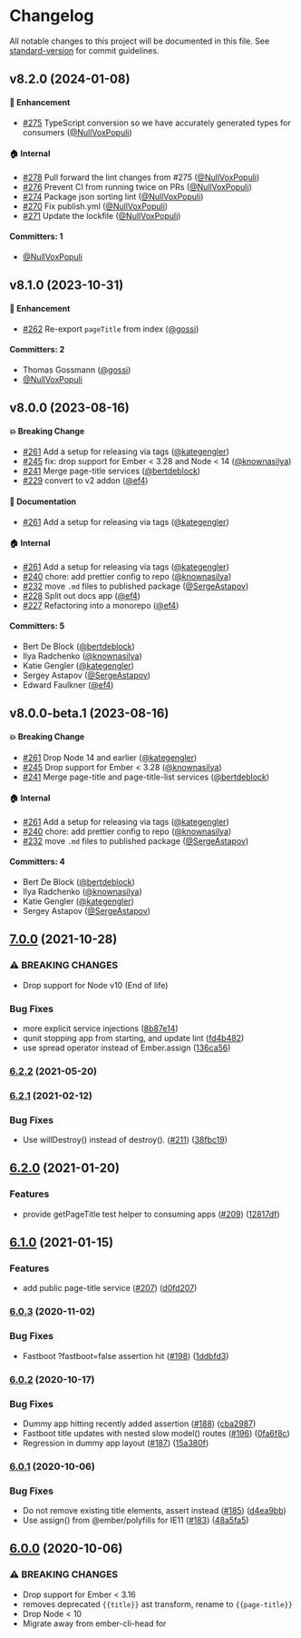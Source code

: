 # Changelog

All notable changes to this project will be documented in this file. See [standard-version](https://github.com/conventional-changelog/standard-version) for commit guidelines.




## v8.2.0 (2024-01-08)

#### :rocket: Enhancement
* [#275](https://github.com/ember-cli/ember-page-title/pull/275) TypeScript conversion so we have accurately generated types for consumers ([@NullVoxPopuli](https://github.com/NullVoxPopuli))

#### :house: Internal
* [#278](https://github.com/ember-cli/ember-page-title/pull/278) Pull forward the lint changes from #275 ([@NullVoxPopuli](https://github.com/NullVoxPopuli))
* [#276](https://github.com/ember-cli/ember-page-title/pull/276) Prevent CI from running twice on PRs ([@NullVoxPopuli](https://github.com/NullVoxPopuli))
* [#274](https://github.com/ember-cli/ember-page-title/pull/274) Package json sorting lint ([@NullVoxPopuli](https://github.com/NullVoxPopuli))
* [#270](https://github.com/ember-cli/ember-page-title/pull/270) Fix publish.yml ([@NullVoxPopuli](https://github.com/NullVoxPopuli))
* [#271](https://github.com/ember-cli/ember-page-title/pull/271) Update the lockfile ([@NullVoxPopuli](https://github.com/NullVoxPopuli))

#### Committers: 1
- [@NullVoxPopuli](https://github.com/NullVoxPopuli)

## v8.1.0 (2023-10-31)

#### :rocket: Enhancement
* [#262](https://github.com/ember-cli/ember-page-title/pull/262) Re-export `pageTitle` from index ([@gossi](https://github.com/gossi))

#### Committers: 2
- Thomas Gossmann ([@gossi](https://github.com/gossi))
- [@NullVoxPopuli](https://github.com/NullVoxPopuli)


## v8.0.0 (2023-08-16)

#### :boom: Breaking Change
* [#261](https://github.com/ember-cli/ember-page-title/pull/261) Add a setup for releasing via tags ([@kategengler](https://github.com/kategengler))
* [#245](https://github.com/ember-cli/ember-page-title/pull/245) fix: drop support for Ember < 3.28 and Node < 14 ([@knownasilya](https://github.com/knownasilya))
* [#241](https://github.com/ember-cli/ember-page-title/pull/241) Merge page-title services ([@bertdeblock](https://github.com/bertdeblock))
* [#229](https://github.com/ember-cli/ember-page-title/pull/229) convert to v2 addon ([@ef4](https://github.com/ef4))

#### :memo: Documentation
* [#261](https://github.com/ember-cli/ember-page-title/pull/261) Add a setup for releasing via tags ([@kategengler](https://github.com/kategengler))

#### :house: Internal
* [#261](https://github.com/ember-cli/ember-page-title/pull/261) Add a setup for releasing via tags ([@kategengler](https://github.com/kategengler))
* [#240](https://github.com/ember-cli/ember-page-title/pull/240) chore: add prettier config to repo ([@knownasilya](https://github.com/knownasilya))
* [#232](https://github.com/ember-cli/ember-page-title/pull/232) move `.md` files to published package ([@SergeAstapov](https://github.com/SergeAstapov))
* [#228](https://github.com/ember-cli/ember-page-title/pull/228) Split out docs app ([@ef4](https://github.com/ef4))
* [#227](https://github.com/ember-cli/ember-page-title/pull/227) Refactoring into a monorepo ([@ef4](https://github.com/ef4))

#### Committers: 5
- Bert De Block ([@bertdeblock](https://github.com/bertdeblock))
- Ilya Radchenko ([@knownasilya](https://github.com/knownasilya))
- Katie Gengler ([@kategengler](https://github.com/kategengler))
- Sergey Astapov ([@SergeAstapov](https://github.com/SergeAstapov))
- Edward Faulkner ([@ef4](https://github.com/ef4))




## v8.0.0-beta.1 (2023-08-16)

#### :boom: Breaking Change
* [#261](https://github.com/ember-cli/ember-page-title/pull/261) Drop Node 14 and earlier ([@kategengler](https://github.com/kategengler))
* [#245](https://github.com/ember-cli/ember-page-title/pull/245) Drop support for Ember < 3.28 ([@knownasilya](https://github.com/knownasilya))
* [#241](https://github.com/ember-cli/ember-page-title/pull/241) Merge page-title and page-title-list services ([@bertdeblock](https://github.com/bertdeblock))

#### :house: Internal
* [#261](https://github.com/ember-cli/ember-page-title/pull/261) Add a setup for releasing via tags ([@kategengler](https://github.com/kategengler))
* [#240](https://github.com/ember-cli/ember-page-title/pull/240) chore: add prettier config to repo ([@knownasilya](https://github.com/knownasilya))
* [#232](https://github.com/ember-cli/ember-page-title/pull/232) move `.md` files to published package ([@SergeAstapov](https://github.com/SergeAstapov))

#### Committers: 4
- Bert De Block ([@bertdeblock](https://github.com/bertdeblock))
- Ilya Radchenko ([@knownasilya](https://github.com/knownasilya))
- Katie Gengler ([@kategengler](https://github.com/kategengler))
- Sergey Astapov ([@SergeAstapov](https://github.com/SergeAstapov))


## [7.0.0](https://github.com/ember-cli/ember-page-title/compare/v6.2.2...v7.0.0) (2021-10-28)

### ⚠ BREAKING CHANGES

- Drop support for Node v10 (End of life)

### Bug Fixes

- more explicit service injections ([8b87e14](https://github.com/ember-cli/ember-page-title/commit/8b87e1495efb4790772fb2aed217a3bc9fabc1a1))
- qunit stopping app from starting, and update lint ([fd4b482](https://github.com/ember-cli/ember-page-title/commit/fd4b4822ea7193d9ca6f03229712d767dd1e090a))
- use spread operator instead of Ember.assign ([136ca56](https://github.com/ember-cli/ember-page-title/commit/136ca56a62104838a078df9a82036004757f45e6))

### [6.2.2](https://github.com/ember-cli/ember-page-title/compare/v6.2.1...v6.2.2) (2021-05-20)

### [6.2.1](https://github.com/ember-cli/ember-page-title/compare/v6.2.0...v6.2.1) (2021-02-12)

### Bug Fixes

- Use willDestroy() instead of destroy(). ([#211](https://github.com/ember-cli/ember-page-title/issues/211)) ([38fbc19](https://github.com/ember-cli/ember-page-title/commit/38fbc19f9842eb30617a47b0934a52b1a7dd87c1))

## [6.2.0](https://github.com/ember-cli/ember-page-title/compare/v6.1.0...v6.2.0) (2021-01-20)

### Features

- provide getPageTitle test helper to consuming apps ([#209](https://github.com/ember-cli/ember-page-title/issues/209)) ([12817df](https://github.com/ember-cli/ember-page-title/commit/12817dfc5e764ad583f9c6d920c25ebbf731ba6e))

## [6.1.0](https://github.com/ember-cli/ember-page-title/compare/v6.0.3...v6.1.0) (2021-01-15)

### Features

- add public page-title service ([#207](https://github.com/ember-cli/ember-page-title/issues/207)) ([d0fd207](https://github.com/ember-cli/ember-page-title/commit/d0fd20743d6e0b99d1f4aeca947bfd43847458dd))

### [6.0.3](https://github.com/ember-cli/ember-page-title/compare/v6.0.2...v6.0.3) (2020-11-02)

### Bug Fixes

- Fastboot ?fastboot=false assertion hit ([#198](https://github.com/ember-cli/ember-page-title/issues/198)) ([1ddbfd3](https://github.com/ember-cli/ember-page-title/commit/1ddbfd3f728f94e7f17bc75e963331ae4dfac102))

### [6.0.2](https://github.com/ember-cli/ember-page-title/compare/v6.0.1...v6.0.2) (2020-10-17)

### Bug Fixes

- Dummy app hitting recently added assertion ([#188](https://github.com/ember-cli/ember-page-title/issues/188)) ([cba2987](https://github.com/ember-cli/ember-page-title/commit/cba2987679308ef6669655205410b77c7ca263b7))
- Fastboot title updates with nested slow model() routes ([#196](https://github.com/ember-cli/ember-page-title/issues/196)) ([0fa6f8c](https://github.com/ember-cli/ember-page-title/commit/0fa6f8cede1bd5ab552fcc0ee29cb47197c7bfb4))
- Regression in dummy app layout ([#187](https://github.com/ember-cli/ember-page-title/issues/187)) ([15a380f](https://github.com/ember-cli/ember-page-title/commit/15a380fc3864e8d55be143bb14e9991c9189f281))

### [6.0.1](https://github.com/ember-cli/ember-page-title/compare/v6.0.0...v6.0.1) (2020-10-06)

### Bug Fixes

- Do not remove existing title elements, assert instead ([#185](https://github.com/ember-cli/ember-page-title/issues/185)) ([d4ea9bb](https://github.com/ember-cli/ember-page-title/commit/d4ea9bb8174c2ac8a9ece9031553e143dd10b661))
- Use assign() from @ember/polyfills for IE11 ([#183](https://github.com/ember-cli/ember-page-title/issues/183)) ([48a5fa5](https://github.com/ember-cli/ember-page-title/commit/48a5fa5b1c4c348948e9bb2235876fd9b1ecb0cb))

## [6.0.0](https://github.com/ember-cli/ember-page-title/compare/v5.2.4...v6.0.0) (2020-10-06)

### ⚠ BREAKING CHANGES

- Drop support for Ember < 3.16
- removes deprecated `{{title}}` ast transform, rename to `{{page-title}}`
- Drop Node < 10
- Migrate away from ember-cli-head for <title> updates

### Features

- Blueprint removes <title> from app/index.html upon install for FastBoot ([#177](https://github.com/ember-cli/ember-page-title/issues/177)) ([84a39f0](https://github.com/ember-cli/ember-page-title/commit/84a39f027cd592a748089442222934438d99cd61))

### Bug Fixes

- Clean up head.hbs being generated by blueprint ([#175](https://github.com/ember-cli/ember-page-title/issues/175)) ([7266d6b](https://github.com/ember-cli/ember-page-title/commit/7266d6b0b551d2b00d73b5425da40026384d5917))
- don't use classic on addon ([2bc2ca4](https://github.com/ember-cli/ember-page-title/commit/2bc2ca42937bbde36e1f2541aca7588bd2f84aea))
- Improvements for blueprint index.html title removal ([#179](https://github.com/ember-cli/ember-page-title/issues/179)) ([6fdf2b2](https://github.com/ember-cli/ember-page-title/commit/6fdf2b2d0398dfbd9d8a8ea392041466f31eed08))
- Migrate away from ember-cli-head for <title> updates ([#168](https://github.com/ember-cli/ember-page-title/issues/168)) ([f8fff84](https://github.com/ember-cli/ember-page-title/commit/f8fff84c142aab9b661e395c1586110fdda495f2))
- remove deprecated {{title}} ast transform ([#176](https://github.com/ember-cli/ember-page-title/issues/176)) ([0c7b999](https://github.com/ember-cli/ember-page-title/commit/0c7b9997106265da8a8d7ab3907686548a912bb9))
- remove ember-copy ([0977897](https://github.com/ember-cli/ember-page-title/commit/0977897a46ff6efafc28a8780b8ca06adb2e08a7))
- update dependencies and tweak description ([0ce446c](https://github.com/ember-cli/ember-page-title/commit/0ce446ca32f1c6b13f774307b351609772be3378))
- Update Ember codemod v3.20.2...v3.21.2 ([f48a437](https://github.com/ember-cli/ember-page-title/commit/f48a4374d6c929987e7f4092365c8d0e45bbaa8d))
- Update ember-cli-head to v1.0.0 ([#162](https://github.com/ember-cli/ember-page-title/issues/162)) ([4f249a9](https://github.com/ember-cli/ember-page-title/commit/4f249a978bbaf5684502c82bfff2c5f59ef967de))
- Use service:router routeDidChange instead ([#178](https://github.com/ember-cli/ember-page-title/issues/178)) ([af3a830](https://github.com/ember-cli/ember-page-title/commit/af3a830ac72fc49d6ef8a09f09ed4fec84a17d54))

### [5.2.4](https://github.com/ember-cli/ember-page-title/compare/v5.2.3...v5.2.4) (2020-06-06)

### [5.2.3](https://github.com/ember-cli/ember-page-title/compare/v5.2.2...v5.2.3) (2020-06-06)

### Bug Fixes

- add back title to tests ([cbdb039](https://github.com/ember-cli/ember-page-title/commit/cbdb0394839623b6bc35e6dd493abd3081b0a731))
- remove usage of {{title}} in dummy ([cab3aa2](https://github.com/ember-cli/ember-page-title/commit/cab3aa21f84d409507b8664b6bb870ee4580838f))

### [5.2.2](https://github.com/ember-cli/ember-page-title/compare/v5.2.1...v5.2.2) (2020-06-06)

### Bug Fixes

- deprecate usage of `{{title}}` ([2a9e46d](https://github.com/ember-cli/ember-page-title/commit/2a9e46d7f86dc9eabe5bb0e6ed4643ec6982d226))
- inject page title list to component in dummy ([659d76e](https://github.com/ember-cli/ember-page-title/commit/659d76edc5f6c84b661ab0a830091dd2ea01da2f))
- title removed in tests ([b89ba58](https://github.com/ember-cli/ember-page-title/commit/b89ba58ff1d0a9c2eb6d99508871e2408674d8ab))

### [5.2.1](https://github.com/ember-cli/ember-page-title/compare/v5.2.0...v5.2.1) (2020-02-05)

## 5.2.0 (2020-02-05)

### Features

- Make it possible to specify that a token should ALWAYS be in front ([#152](https://github.com/ember-cli/ember-page-title/issues/152)) ([f4e643f](https://github.com/ember-cli/ember-page-title/commit/f4e643fcf760def9dae68e860b3c00d517a9ed9e))
- Moved default config processing to service init() ([#157](https://github.com/ember-cli/ember-page-title/issues/157)) ([e428777](https://github.com/ember-cli/ember-page-title/commit/e428777f0b8d4087f6c701c7da324684e035356a))

### Bug Fixes

- Allow for parallel babel builds ([#159](https://github.com/ember-cli/ember-page-title/issues/159)) ([78853db](https://github.com/ember-cli/ember-page-title/commit/78853db7cda98ce7b050d7dc89387a4372951c37))
- dependency audit ([2ffaf3b](https://github.com/ember-cli/ember-page-title/commit/2ffaf3b36fc6cc454dbedac548a0b30d65015f42))
- **dummy:** update github link ([bd8bf46](https://github.com/ember-cli/ember-page-title/commit/bd8bf46e81b24d465874bf910158c670d602c088))
- **package:** update ember-cli-head to version 0.3.0 ([86951cc](https://github.com/ember-cli/ember-page-title/commit/86951cc4f9c04414a552e20806b3405ac90e0ce2))
- **package:** update ember-cli-htmlbars to version 2.0.1 ([873c070](https://github.com/ember-cli/ember-page-title/commit/873c07097cbc7365393b5353a8e881be6d3ad40d)), closes [#64](https://github.com/ember-cli/ember-page-title/issues/64)
